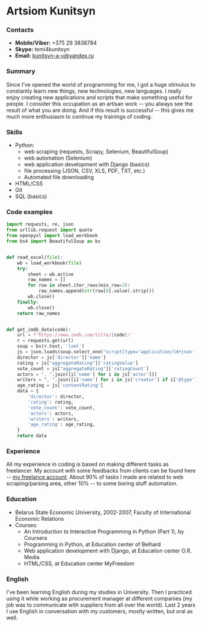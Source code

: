 # Artsiom Kunitsyn

### Contacts
- **Mobile/Viber:** +375 29 3838784
- **Skype:** temi4kunitsyn
- **Email:** kunitsyn-a-v@yandex.ru

### Summary
Since I've opened the world of programming for me, I got a huge stimulus to constantly learn new things, new technologies, new languages. I really enjoy creating new applications and scripts that make something useful for people. I consider this occupation as an artisan work -- you always see the result of what you are doing. And if this result is successful -- this gives me much more enthusiasm to continue my trainings of coding. 

### Skills
- Python:
  - web scraping (requests, Scrapy, Selenium, BeautifulSoup)
  - web automation (Selenium)
  - web application development with Django (basics)
  - file processing (JSON, CSV, XLS, PDF, TXT, etc.)
  - Automated file downloading
- HTML/CSS
- Git
- SQL (basics)

### Code examples
```python
import requests, re, json
from urllib.request import quote
from openpyxl import load_workbook
from bs4 import BeautifulSoup as bs


def read_excel(file):
    wb = load_workbook(file)
    try:
        sheet = wb.active
        raw_names = []
        for row in sheet.iter_rows(min_row=2):
            raw_names.append(str(row[0].value).strip())
        wb.close()
    finally:
        wb.close()
    return raw_names


def get_imdb_data(code):
    url = f'https://www.imdb.com/title/{code}/'
    r = requests.get(url)
    soup = bs(r.text, 'lxml')
    js = json.loads(soup.select_one("script[type='application/ld+json']").get_text())
    director = js['director']['name']
    rating = js["aggregateRating"]['ratingValue']
    vote_count = js["aggregateRating"]['ratingCount']
    actors = ", ".join([i['name'] for i in js['actor']])
    writers = ", ".join([i['name'] for i in js['creator'] if i['@type'] == 'Person'])
    age_rating = js['contentRating']
    data = {
        'director': director,
        'rating': rating,
        'vote_count': vote_count,
        'actors': actors,
        'writers': writers,
        'age_rating': age_rating,
    }
    return data
```

### Experience
All my experience in coding is based on making different tasks as freelancer. My account with some feedbacks from clients can be found here -- [my freelance account](https://www.freelancer.com/u/kunitsynartem?w=f). About 90% of tasks I made are related to web scraping/parsing area, other 10% -- to some boring stuff automation.

### Education
- Belarus State Economic University, 2002-2007, Faculty of International Economic Relations
- Courses:
  - An Introduction to Interactive Programming in Python (Part 1), by Coursera
  - Programming in Python, at Education center of Belhard
  - Web application development with Django, at Education center O.R. Media
  - HTML/CSS, at Education center MyFreedom

### English
I've been learning English during my studies in University. Then I practiced using it while working as procurement manager at different companies (my job was to communicate with suppliers from all over the world). Last 2 years I use English in conversation with my customers, mostly written, but oral as well.